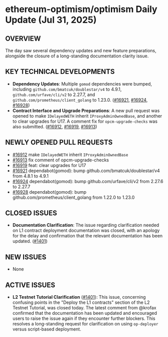 # ethereum-optimism/optimism Daily Update (Jul 31, 2025)
## OVERVIEW 
The day saw several dependency updates and new feature preparations, alongside the closure of a long-standing documentation clarity issue.

## KEY TECHNICAL DEVELOPMENTS

- **Dependency Updates**: Multiple `gomod` dependencies were bumped, including `github.com/bmatcuk/doublestar/v4` to 4.9.1, `github.com/urfave/cli/v2` to 2.27.7, and `github.com/prometheus/client_golang` to 1.23.0. ([#16921](https://github.com/ethereum-optimism/optimism/pull/16921), [#16924](https://github.com/ethereum-optimism/optimism/pull/16924), [#16928](https://github.com/ethereum-optimism/optimism/pull/16928))
- **Contract Interface and Upgrade Preparations**: A new pull request was opened to make `IDelayedWETH` inherit `IProxyAdminOwnedBase`, and another to clear upgrades for U17. A comment fix for `opcm-upgrade-checks` was also submitted. ([#16912](https://github.com/ethereum-optimism/optimism/pull/16912), [#16919](https://github.com/ethereum-optimism/optimism/pull/16919), [#16913](https://github.com/ethereum-optimism/optimism/pull/16913))

## NEWLY OPENED PULL REQUESTS
- [#16912](https://github.com/ethereum-optimism/optimism/pull/16912) make `IDelayedWETH` inherit `IProxyAdminOwnedBase`
- [#16913](https://github.com/ethereum-optimism/optimism/pull/16913) fix comment of opcm-upgrade-checks
- [#16919](https://github.com/ethereum-optimism/optimism/pull/16919) feat: clear upgrades for U17
- [#16921](https://github.com/ethereum-optimism/optimism/pull/16921) dependabot(gomod): bump github.com/bmatcuk/doublestar/v4 from 4.8.1 to 4.9.1
- [#16924](https://github.com/ethereum-optimism/optimism/pull/16924) dependabot(gomod): bump github.com/urfave/cli/v2 from 2.27.6 to 2.27.7
- [#16928](https://github.com/ethereum-optimism/optimism/pull/16928) dependabot(gomod): bump github.com/prometheus/client_golang from 1.22.0 to 1.23.0

## CLOSED ISSUES

- **Documentation Clarification**: The issue regarding clarification needed on L1 contract deployment documentation was closed, with an apology for the delay and confirmation that the relevant documentation has been updated. ([#1401](https://github.com/ethereum-optimism/optimism/issues/1401))

## NEW ISSUES

- None

## ACTIVE ISSUES

- **L2 Testnet Tutorial Clarification** ([#1401](https://github.com/ethereum-optimism/optimism/issues/1401)): This issue, concerning confusing points in the "Deploy the L1 contracts" section of the L2 Testnet Tutorial, was closed today. The latest comment from @krofax confirmed that the documentation has been updated and encouraged users to raise the issue again if they encounter further blockers. This resolves a long-standing request for clarification on using `op-deployer` versus script-based deployment.